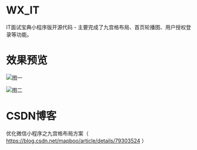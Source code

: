 WX_IT
=======
IT面试宝典小程序版开源代码 - 主要完成了九宫格布局、首页轮播图、用户授权登录等功能。


效果预览
=======
![图一](https://raw.githubusercontent.com/mapboo/WX_IT/master/%E5%9B%BE1.png)

![图二](https://raw.githubusercontent.com/mapboo/WX_IT/master/%E5%9B%BE2.png)


CSDN博客
=======
优化微信小程序之九宫格布局方案（ https://blog.csdn.net/mapboo/article/details/79303524 ）



